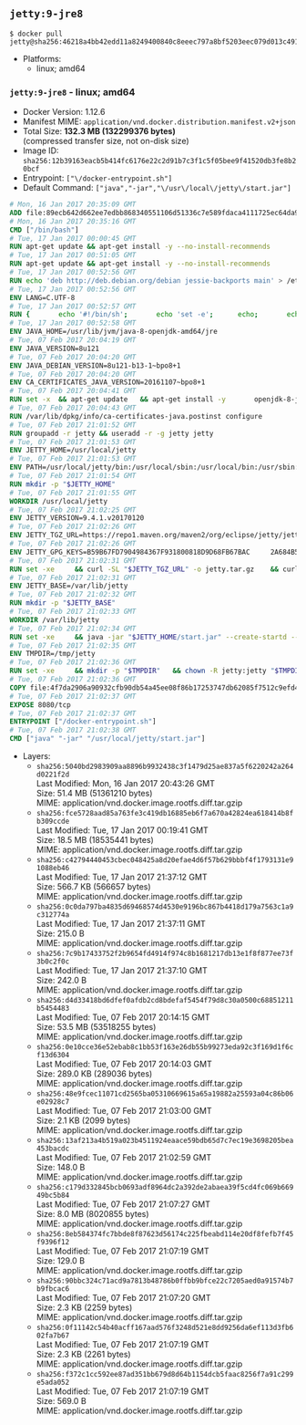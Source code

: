 ## `jetty:9-jre8`

```console
$ docker pull jetty@sha256:46218a4bb42edd11a8249400840c8eeec797a8bf5203eec079d013c491a59fa7
```

-	Platforms:
	-	linux; amd64

### `jetty:9-jre8` - linux; amd64

-	Docker Version: 1.12.6
-	Manifest MIME: `application/vnd.docker.distribution.manifest.v2+json`
-	Total Size: **132.3 MB (132299376 bytes)**  
	(compressed transfer size, not on-disk size)
-	Image ID: `sha256:12b39163eacb5b414fc6176e22c2d91b7c3f1c5f05bee9f41520db3fe8b20bcf`
-	Entrypoint: `["\/docker-entrypoint.sh"]`
-	Default Command: `["java","-jar","\/usr\/local\/jetty\/start.jar"]`

```dockerfile
# Mon, 16 Jan 2017 20:35:09 GMT
ADD file:89ecb642d662ee7edbb868340551106d51336c7e589fdaca4111725ec64da957 in / 
# Mon, 16 Jan 2017 20:35:16 GMT
CMD ["/bin/bash"]
# Tue, 17 Jan 2017 00:00:45 GMT
RUN apt-get update && apt-get install -y --no-install-recommends 		ca-certificates 		curl 		wget 	&& rm -rf /var/lib/apt/lists/*
# Tue, 17 Jan 2017 00:51:05 GMT
RUN apt-get update && apt-get install -y --no-install-recommends 		bzip2 		unzip 		xz-utils 	&& rm -rf /var/lib/apt/lists/*
# Tue, 17 Jan 2017 00:52:56 GMT
RUN echo 'deb http://deb.debian.org/debian jessie-backports main' > /etc/apt/sources.list.d/jessie-backports.list
# Tue, 17 Jan 2017 00:52:56 GMT
ENV LANG=C.UTF-8
# Tue, 17 Jan 2017 00:52:57 GMT
RUN { 		echo '#!/bin/sh'; 		echo 'set -e'; 		echo; 		echo 'dirname "$(dirname "$(readlink -f "$(which javac || which java)")")"'; 	} > /usr/local/bin/docker-java-home 	&& chmod +x /usr/local/bin/docker-java-home
# Tue, 17 Jan 2017 00:52:58 GMT
ENV JAVA_HOME=/usr/lib/jvm/java-8-openjdk-amd64/jre
# Tue, 07 Feb 2017 20:04:19 GMT
ENV JAVA_VERSION=8u121
# Tue, 07 Feb 2017 20:04:20 GMT
ENV JAVA_DEBIAN_VERSION=8u121-b13-1~bpo8+1
# Tue, 07 Feb 2017 20:04:20 GMT
ENV CA_CERTIFICATES_JAVA_VERSION=20161107~bpo8+1
# Tue, 07 Feb 2017 20:04:41 GMT
RUN set -x 	&& apt-get update 	&& apt-get install -y 		openjdk-8-jre-headless="$JAVA_DEBIAN_VERSION" 		ca-certificates-java="$CA_CERTIFICATES_JAVA_VERSION" 	&& rm -rf /var/lib/apt/lists/* 	&& [ "$JAVA_HOME" = "$(docker-java-home)" ]
# Tue, 07 Feb 2017 20:04:43 GMT
RUN /var/lib/dpkg/info/ca-certificates-java.postinst configure
# Tue, 07 Feb 2017 21:01:52 GMT
RUN groupadd -r jetty && useradd -r -g jetty jetty
# Tue, 07 Feb 2017 21:01:53 GMT
ENV JETTY_HOME=/usr/local/jetty
# Tue, 07 Feb 2017 21:01:53 GMT
ENV PATH=/usr/local/jetty/bin:/usr/local/sbin:/usr/local/bin:/usr/sbin:/usr/bin:/sbin:/bin
# Tue, 07 Feb 2017 21:01:54 GMT
RUN mkdir -p "$JETTY_HOME"
# Tue, 07 Feb 2017 21:01:55 GMT
WORKDIR /usr/local/jetty
# Tue, 07 Feb 2017 21:02:25 GMT
ENV JETTY_VERSION=9.4.1.v20170120
# Tue, 07 Feb 2017 21:02:26 GMT
ENV JETTY_TGZ_URL=https://repo1.maven.org/maven2/org/eclipse/jetty/jetty-home/9.4.1.v20170120/jetty-home-9.4.1.v20170120.tar.gz
# Tue, 07 Feb 2017 21:02:26 GMT
ENV JETTY_GPG_KEYS=B59B67FD7904984367F931800818D9D68FB67BAC 	2A684B57436A81FA8706B53C61C3351A438A3B7D
# Tue, 07 Feb 2017 21:02:31 GMT
RUN set -xe 	&& curl -SL "$JETTY_TGZ_URL" -o jetty.tar.gz 	&& curl -SL "$JETTY_TGZ_URL.asc" -o jetty.tar.gz.asc 	&& export GNUPGHOME="$(mktemp -d)" 	&& for key in $JETTY_GPG_KEYS; do 		gpg --keyserver ha.pool.sks-keyservers.net --recv-keys "$key"; done 	&& gpg --batch --verify jetty.tar.gz.asc jetty.tar.gz 	&& rm -r "$GNUPGHOME" 	&& tar -xvf jetty.tar.gz --strip-components=1 	&& sed -i '/jetty-logging/d' etc/jetty.conf 	&& rm jetty.tar.gz*
# Tue, 07 Feb 2017 21:02:31 GMT
ENV JETTY_BASE=/var/lib/jetty
# Tue, 07 Feb 2017 21:02:32 GMT
RUN mkdir -p "$JETTY_BASE"
# Tue, 07 Feb 2017 21:02:33 GMT
WORKDIR /var/lib/jetty
# Tue, 07 Feb 2017 21:02:34 GMT
RUN set -xe 	&& java -jar "$JETTY_HOME/start.jar" --create-startd --add-to-start="server,http,deploy,jsp,jstl,ext,resources,websocket,setuid"
# Tue, 07 Feb 2017 21:02:35 GMT
ENV TMPDIR=/tmp/jetty
# Tue, 07 Feb 2017 21:02:36 GMT
RUN set -xe 	&& mkdir -p "$TMPDIR" 	&& chown -R jetty:jetty "$TMPDIR" "$JETTY_BASE"
# Tue, 07 Feb 2017 21:02:36 GMT
COPY file:4f7da2906a90932cfb90db54a45ee08f86b17253747db62085f7512c9efd46ad in / 
# Tue, 07 Feb 2017 21:02:37 GMT
EXPOSE 8080/tcp
# Tue, 07 Feb 2017 21:02:37 GMT
ENTRYPOINT ["/docker-entrypoint.sh"]
# Tue, 07 Feb 2017 21:02:38 GMT
CMD ["java" "-jar" "/usr/local/jetty/start.jar"]
```

-	Layers:
	-	`sha256:5040bd2983909aa8896b9932438c3f1479d25ae837a5f6220242a264d0221f2d`  
		Last Modified: Mon, 16 Jan 2017 20:43:26 GMT  
		Size: 51.4 MB (51361210 bytes)  
		MIME: application/vnd.docker.image.rootfs.diff.tar.gzip
	-	`sha256:fce5728aad85a763fe3c419db16885eb6f7a670a42824ea618414b8fb309ccde`  
		Last Modified: Tue, 17 Jan 2017 00:19:41 GMT  
		Size: 18.5 MB (18535441 bytes)  
		MIME: application/vnd.docker.image.rootfs.diff.tar.gzip
	-	`sha256:c42794440453cbec048425a8d20efae4d6f57b629bbbf4f1793131e91088eb46`  
		Last Modified: Tue, 17 Jan 2017 21:37:12 GMT  
		Size: 566.7 KB (566657 bytes)  
		MIME: application/vnd.docker.image.rootfs.diff.tar.gzip
	-	`sha256:0c0da797ba4835d69468574d4530e9196bc867b4418d179a7563c1a9c312774a`  
		Last Modified: Tue, 17 Jan 2017 21:37:11 GMT  
		Size: 215.0 B  
		MIME: application/vnd.docker.image.rootfs.diff.tar.gzip
	-	`sha256:7c9b17433752f2b9654fd4914f974c8b1681217db13e1f8f877ee73f3b0c2f0c`  
		Last Modified: Tue, 17 Jan 2017 21:37:10 GMT  
		Size: 242.0 B  
		MIME: application/vnd.docker.image.rootfs.diff.tar.gzip
	-	`sha256:d4d33418bd6dfef0afdb2cd8bdefaf5454f79d8c30a0500c68851211b5454483`  
		Last Modified: Tue, 07 Feb 2017 20:14:15 GMT  
		Size: 53.5 MB (53518255 bytes)  
		MIME: application/vnd.docker.image.rootfs.diff.tar.gzip
	-	`sha256:0e10cce36e52ebab8c1bb53f163e26db55b99273eda92c3f169d1f6cf13d6304`  
		Last Modified: Tue, 07 Feb 2017 20:14:03 GMT  
		Size: 289.0 KB (289036 bytes)  
		MIME: application/vnd.docker.image.rootfs.diff.tar.gzip
	-	`sha256:48e9fcec11071cd2565ba05310669615a65a19882a25593a04c86b06e02928c7`  
		Last Modified: Tue, 07 Feb 2017 21:03:00 GMT  
		Size: 2.1 KB (2099 bytes)  
		MIME: application/vnd.docker.image.rootfs.diff.tar.gzip
	-	`sha256:13af213a4b519a023b4511924eaace59bdb65d7c7ec19e3698205bea453bacdc`  
		Last Modified: Tue, 07 Feb 2017 21:02:59 GMT  
		Size: 148.0 B  
		MIME: application/vnd.docker.image.rootfs.diff.tar.gzip
	-	`sha256:c179d332845bcb0693adf8964dc2a392de2abaea39f5cd4fc069b66949bc5b84`  
		Last Modified: Tue, 07 Feb 2017 21:07:27 GMT  
		Size: 8.0 MB (8020855 bytes)  
		MIME: application/vnd.docker.image.rootfs.diff.tar.gzip
	-	`sha256:8eb584374fc7bbde8f87623d56174c225fbeabd114e20df8fefb7f45f9396f12`  
		Last Modified: Tue, 07 Feb 2017 21:07:19 GMT  
		Size: 129.0 B  
		MIME: application/vnd.docker.image.rootfs.diff.tar.gzip
	-	`sha256:90bbc324c71acd9a7813b48786b0ffbb9bfce22c7205aed0a91574b7b9fbcac6`  
		Last Modified: Tue, 07 Feb 2017 21:07:20 GMT  
		Size: 2.3 KB (2259 bytes)  
		MIME: application/vnd.docker.image.rootfs.diff.tar.gzip
	-	`sha256:0f11142c54b40acff167aad576f3248d521e8dd9256da6ef113d3fb602fa7b67`  
		Last Modified: Tue, 07 Feb 2017 21:07:19 GMT  
		Size: 2.3 KB (2261 bytes)  
		MIME: application/vnd.docker.image.rootfs.diff.tar.gzip
	-	`sha256:f372c1cc592ee87ad351bb679d8d64b1154dcb5faac8256f7a91c299e5ada052`  
		Last Modified: Tue, 07 Feb 2017 21:07:19 GMT  
		Size: 569.0 B  
		MIME: application/vnd.docker.image.rootfs.diff.tar.gzip
